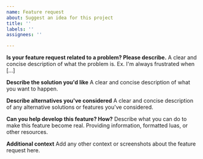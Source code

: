 ```yaml
---
name: Feature request
about: Suggest an idea for this project
title: ''
labels: ''
assignees: ''

---
```


**Is your feature request related to a problem? Please describe.**
A clear and concise description of what the problem is. Ex. I'm always frustrated when [...]

**Describe the solution you'd like**
A clear and concise description of what you want to happen.

**Describe alternatives you've considered**
A clear and concise description of any alternative solutions or features you've considered.

**Can you help develop this feature? How?**
Describe what you can do to make this feature become real. Providing information, formatted luas, or other resources.

**Additional context**
Add any other context or screenshots about the feature request here.
